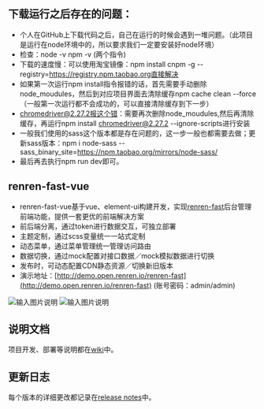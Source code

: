 ## 下载运行之后存在的问题：
- 个人在GitHub上下载代码之后，自己在运行的时候会遇到一堆问题。（此项目是运行在node环境中的，所以要求我们一定要安装好node环境）
- 检查：node -v  npm -v (两个指令)
- 下载的速度慢：可以使用淘宝镜像：npm install cnpm -g --registry=https://registry.npm.taobao.org直接解决
- 如果第一次运行npm install指令报错的话，首先需要手动删除node_moudules，然后到对应项目界面去清除缓存npm cache clean --force（一般第一次运行都不会成功的，可以直接清除缓存到下一步）
- chromedriver@2.27.2报这个错：需要再次删除node_moudules,然后再清除缓存，再运行npm install chromedriver@2.27.2 --ignore-scripts进行安装
- 一般我们使用的sass这个版本都是存在问题的，这一步一般也都需要去做；更新sass版本：npm i node-sass --sass_binary_site=https://npm.taobao.org/mirrors/node-sass/
- 最后再去执行npm run dev即可。
## renren-fast-vue
- renren-fast-vue基于vue、element-ui构建开发，实现[renren-fast](https://gitee.com/renrenio/renren-fast)后台管理前端功能，提供一套更优的前端解决方案
- 前后端分离，通过token进行数据交互，可独立部署
- 主题定制，通过scss变量统一一站式定制
- 动态菜单，通过菜单管理统一管理访问路由
- 数据切换，通过mock配置对接口数据／mock模拟数据进行切换
- 发布时，可动态配置CDN静态资源／切换新旧版本
- 演示地址：[http://demo.open.renren.io/renren-fast](http://demo.open.renren.io/renren-fast) (账号密码：admin/admin)

![输入图片说明](https://images.gitee.com/uploads/images/2019/0305/133529_ff15f192_63154.png "01.png")
![输入图片说明](https://images.gitee.com/uploads/images/2019/0305/133537_7a1b2d85_63154.png "02.png")


## 说明文档
项目开发、部署等说明都在[wiki](https://github.com/renrenio/renren-fast-vue/wiki)中。


## 更新日志
每个版本的详细更改都记录在[release notes](https://github.com/renrenio/renren-fast-vue/releases)中。

